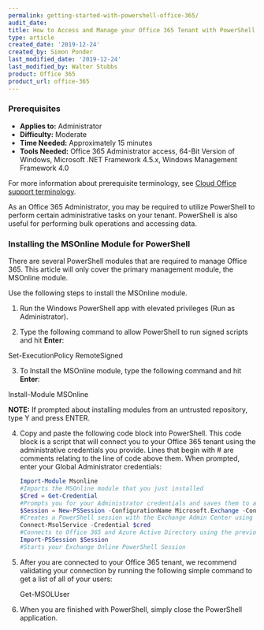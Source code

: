 ```yaml
---
permalink: getting-started-with-powershell-office-365/
audit_date:
title: How to Access and Manage your Office 365 Tenant with PowerShell
type: article
created_date: '2019-12-24'
created_by: Simon Ponder
last_modified_date: '2019-12-24'
last_modified_by: Walter Stubbs
product: Office 365
product_url: office-365
---
```


### Prerequisites

- **Applies to:** Administrator
- **Difficulty:** Moderate
- **Time Needed:** Approximately 15 minutes
- **Tools Needed:** Office 365 Administrator access, 64-Bit Version of Windows, Microsoft .NET Framework 4.5.x, Windows Management Framework 4.0

For more information about prerequisite terminology, see [Cloud Office support terminology](/how-to/cloud-office-support-terminology).

As an Office 365 Administrator, you may be required to utilize PowerShell to perform certain administrative tasks on your tenant. PowerShell is also useful for performing bulk operations and accessing data.

### Installing the MSOnline Module for PowerShell

There are several PowerShell modules that are required to manage Office 365. This article will only cover the primary management module, the MSOnline module.

Use the following steps to install the MSOnline module.

1.	Run the Windows PowerShell app with elevated privileges (Run as Administrator).

2.	Type the following command to allow PowerShell to run signed scripts and hit **Enter**:

  Set-ExecutionPolicy RemoteSigned

3.	To Install the MSOnline module, type the following command and hit **Enter**:

  Install-Module MSOnline

**NOTE:** If prompted about installing modules from an untrusted repository, type Y and press ENTER.

4.	Copy and paste the following code block into PowerShell. This code block is a script that will connect you to your Office 365 tenant using the administrative credentials you provide. Lines that begin with # are comments relating to the line of code above them. When prompted, enter your Global Administrator credentials:

    ```PowerShell
    Import-Module Msonline
    #Imports the MSOnline module that you just installed
    $Cred = Get-Credential
    #Prompts you for your Administrator credentials and saves them to a variable
    $Session = New-PSSession -ConfigurationName Microsoft.Exchange -ConnectionUri https://outlook.office365.com/powershell-liveid/ -Credential $cred -Authentication Basic -AllowRedirection
    #Creates a PowerShell session with the Exchange Admin Center using the previous stored credential
    Connect-MsolService -Credential $cred
    #Connects to Office 365 and Azure Active Directory using the previously stored credential
    Import-PSSession $Session
    #Starts your Exchange Online PowerShell Session
    ```

5.  After you are connected to your Office 365 tenant, we recommend validating your connection by running the following simple command to get a list of all of your users:

    Get-MSOLUser

6.  When you are finished with PowerShell, simply close the PowerShell application.
